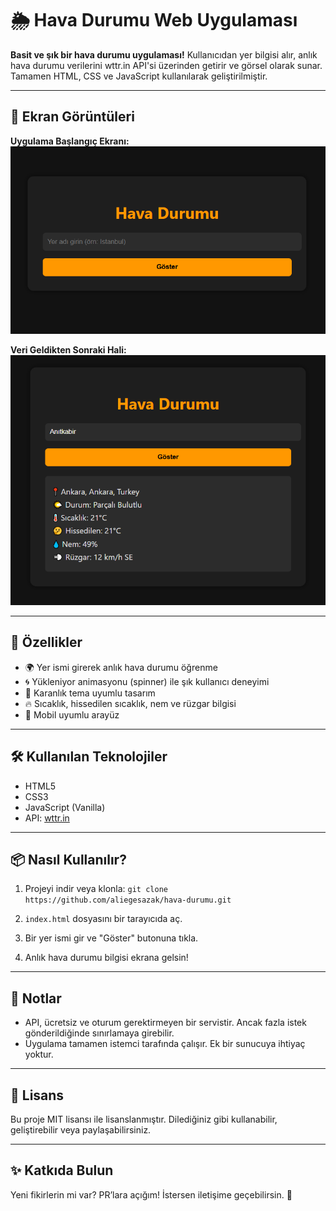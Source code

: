 # 🌦️ Hava Durumu Web Uygulaması

**Basit ve şık bir hava durumu uygulaması!**
Kullanıcıdan yer bilgisi alır, anlık hava durumu verilerini wttr.in API'si üzerinden getirir ve görsel olarak sunar. Tamamen HTML, CSS ve JavaScript kullanılarak geliştirilmiştir.

---

## 📸 Ekran Görüntüleri

**Uygulama Başlangıç Ekranı:**
![Başlangıç](gorsel/baslangic.png)

**Veri Geldikten Sonraki Hali:**
![Sonuç](gorsel/sonuc.png)

---

## 🚀 Özellikler

- 🌍 Yer ismi girerek anlık hava durumu öğrenme
- 🌀 Yükleniyor animasyonu (spinner) ile şık kullanıcı deneyimi
- 🎨 Karanlık tema uyumlu tasarım
- 🔥 Sıcaklık, hissedilen sıcaklık, nem ve rüzgar bilgisi
- 📱 Mobil uyumlu arayüz

---

## 🛠️ Kullanılan Teknolojiler

- HTML5
- CSS3
- JavaScript (Vanilla)
- API: [wttr.in](https://wttr.in)

---

## 📦 Nasıl Kullanılır?

1. Projeyi indir veya klonla:
 `git clone https://github.com/aliegesazak/hava-durumu.git`

2. `index.html` dosyasını bir tarayıcıda aç.
3. Bir yer ismi gir ve "Göster" butonuna tıkla.
4. Anlık hava durumu bilgisi ekrana gelsin!

---

## 🔐 Notlar

- API, ücretsiz ve oturum gerektirmeyen bir servistir. Ancak fazla istek gönderildiğinde sınırlamaya girebilir.
- Uygulama tamamen istemci tarafında çalışır. Ek bir sunucuya ihtiyaç yoktur.

---

## 📄 Lisans

Bu proje MIT lisansı ile lisanslanmıştır. Dilediğiniz gibi kullanabilir, geliştirebilir veya paylaşabilirsiniz.

---

## ✨ Katkıda Bulun

Yeni fikirlerin mi var? PR’lara açığım! İstersen iletişime geçebilirsin. 🌱
